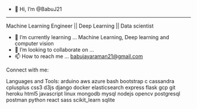 - 👋 Hi, I’m @BabuJ21
_________________________________________________________________________
Machine Learning Engineer || Deep Learning || Data scientist


- 🌱 I’m currently learning ... Machine Learning, Deep learning and computer vision
- 💞️ I’m looking to collaborate on ... 
- 📫 How to reach me ... babujayaraman21@gmail.com

<!---
BabuJ21/BabuJ21 is a ✨ special ✨ repository because its `README.md` (this file) appears on your GitHub profile.
You can click the Preview link to take a look at your changes.
--->

Connect with me:

Languages and Tools:
arduino aws azure bash bootstrap c cassandra cplusplus css3 d3js django docker elasticsearch express flask gcp git heroku html5 javascript linux mongodb mysql nodejs opencv postgresql postman python react sass scikit_learn sqlite
